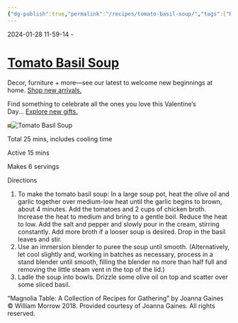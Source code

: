 ```yaml
---
{"dg-publish":true,"permalink":"/recipes/tomato-basil-soup/","tags":["Recipes"],"created":"2024-04-04T08:43:00","updated":"2024-04-13 10:49:32 am"}
---
```


2024-01-28 11-59-14 -

# [Tomato Basil Soup](https://magnolia.com/blog/recipe/31eabf45-8a09-458a-a2a9-bff132288208/tomato-basil-soup/)

Decor, furniture + more—see our latest to welcome new beginnings at home. [Shop new arrivals.](https://magnolia.com/shop/collection/26243320/new-products/)

Find something to celebrate all the ones you love this Valentine’s Day... [Explore new gifts.](https://magnolia.com/shop/collection/263724302387/valentines-day-collection/)

![](data:image/jpeg;base64,iVBORw0KGgoAAAANSUhEUgAAAAgAAAAICAYAAADED76LAAABAUlEQVR4AQXBP0sCYQDA4d+dL5qvZ5aZXipeRBRBEIFD1NKHaHbsO/QNWoM+QQ3R2BKFW4MkWjgIGeFQZHidaHrnvzTfnke7ub5QW9ozXuEc5dfRlg85fZTEQn6OD4bo9VqVaecLeyCoDOdYEm0SKYvuWHFWiCFkyKDipsiuZjCUxruVYz+dotloYMwvINa2d3nI3+HEcyxm1lHuiJmYQCBEICgRCh/JdIakGSfRyWOXrpDSIrB3gvPTQ68W7/n+rINSeOVLppMpPvcVo1nEabXRx56DaXR5KtwSNTcJ/02ISI3fYJTRoI9YsXawP15IhFvUzCNkJItmblB+m9HvdfgHvKNfPi78ALQAAAAASUVORK5CYII=)![Tomato Basil Soup](https://imgstore.sndimg.com/magnolia/images/53757e1d-ec78-43bd-9f7e-375497e81396.jpg)

Total 25 mins, includes cooling time

Active 15 mins

Makes 6 servings

Directions

1.  To make the tomato basil soup: In a large soup pot, heat the olive oil and garlic together over medium-low heat until the garlic begins to brown, about 4 minutes. Add the tomatoes and 2 cups of chicken broth. Increase the heat to medium and bring to a gentle boil. Reduce the heat to low. Add the salt and pepper and slowly pour in the cream, stirring constantly. Add more broth if a looser soup is desired. Drop in the basil leaves and stir.
2.  Use an immersion blender to puree the soup until smooth. (Alternatively, let cool slightly and, working in batches as necessary, process in a stand blender until smooth, filling the blender no more than half full and removing the little steam vent in the top of the lid.)
3.  Ladle the soup into bowls. Drizzle some olive oil on top and scatter over some sliced basil.

“Magnolia Table: A Collection of Recipes for Gathering” by Joanna Gaines © William Morrow 2018. Provided courtesy of Joanna Gaines. All rights reserved.
